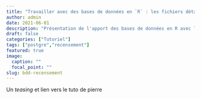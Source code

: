 ```yaml
---
title: "Travailler avec des bases de données en `R` : les fichiers détails du Recensement de la Population"
author: admin
date: 2021-06-01
description: "Présentation de l'apport des bases de données en R avec les fichiers du recensement"
draft: false
categories: ["Tutoriel"]
tags: ["postgre","recensement"]
featured: true
image:
  caption: ""
  focal_point: ""
slug: bdd-recensement
---
```



Un *teasing* et lien vers le tuto de pierre